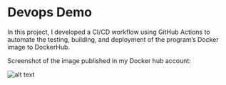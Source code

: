 # Devops Demo

In this project, I developed a CI/CD workflow using GitHub Actions to automate the testing, building, and deployment of the program’s Docker image to DockerHub.



Screenshot of the image published in my Docker hub account:

![alt text](<Screenshot 2024-11-11 at 1.33.49 PM.png>)